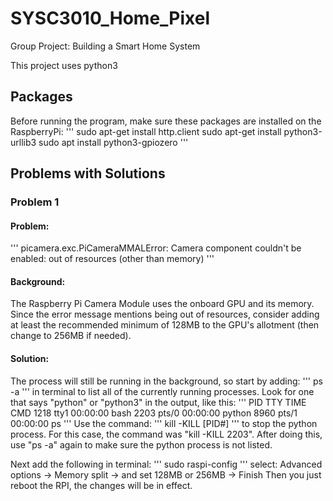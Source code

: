 # SYSC3010_Home_Pixel
Group Project: Building a Smart Home System

This project uses python3

## Packages
Before running the program, make sure these packages are installed on the RaspberryPi:
'''
sudo apt-get install http.client
sudo apt-get install python3-urllib3
sudo apt install python3-gpiozero
'''

## Problems with Solutions
### Problem 1

#### Problem:
'''
picamera.exc.PiCameraMMALError: Camera component couldn't be enabled: out of resources (other than memory)
'''
#### Background:
The Raspberry Pi Camera Module uses the onboard GPU and its memory. Since the error message mentions being out of resources, consider adding at least the recommended minimum of 128MB to the GPU's allotment (then change to 256MB if needed).

#### Solution:
The process will still be running in the background, so start by adding:
'''
ps -a
''' 
in terminal to list all of the currently running processes. Look for one that says "python" or "python3" in the output, like this:
'''
PID  TTY      TIME       CMD
1218 tty1     00:00:00   bash
2203 pts/0    00:00:00   python
8960 pts/1    00:00:00   ps
'''
Use the command:
'''
kill -KILL [PID#]
''' to stop the python process. For this case, the command was "kill -KILL 2203". After doing this, use "ps -a" again to make sure the python process is not listed.

Next add the following in terminal:
'''
sudo raspi-config
'''
select: Advanced options -> Memory split -> and set 128MB or 256MB -> Finish
Then you just reboot the RPI, the changes will be in effect.
